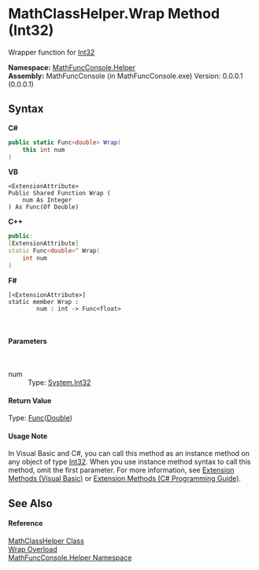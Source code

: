 # MathClassHelper.Wrap Method (Int32)
 

Wrapper function for <a href="http://msdn2.microsoft.com/en-us/library/td2s409d" target="_blank">Int32</a>

**Namespace:**&nbsp;<a href="f9a8a21e-a3ba-4ebe-fd07-6ca1953f5cbf">MathFuncConsole.Helper</a><br />**Assembly:**&nbsp;MathFuncConsole (in MathFuncConsole.exe) Version: 0.0.0.1 (0.0.0.1)

## Syntax

**C#**<br />
``` C#
public static Func<double> Wrap(
	this int num
)
```

**VB**<br />
``` VB
<ExtensionAttribute>
Public Shared Function Wrap ( 
	num As Integer
) As Func(Of Double)
```

**C++**<br />
``` C++
public:
[ExtensionAttribute]
static Func<double>^ Wrap(
	int num
)
```

**F#**<br />
``` F#
[<ExtensionAttribute>]
static member Wrap : 
        num : int -> Func<float> 

```

<br />

#### Parameters
&nbsp;<dl><dt>num</dt><dd>Type: <a href="http://msdn2.microsoft.com/en-us/library/td2s409d" target="_blank">System.Int32</a><br /></dd></dl>

#### Return Value
Type: <a href="http://msdn2.microsoft.com/en-us/library/bb534960" target="_blank">Func</a>(<a href="http://msdn2.microsoft.com/en-us/library/643eft0t" target="_blank">Double</a>)<br />

#### Usage Note
In Visual Basic and C#, you can call this method as an instance method on any object of type <a href="http://msdn2.microsoft.com/en-us/library/td2s409d" target="_blank">Int32</a>. When you use instance method syntax to call this method, omit the first parameter. For more information, see <a href="http://msdn.microsoft.com/en-us/library/bb384936.aspx">Extension Methods (Visual Basic)</a> or <a href="http://msdn.microsoft.com/en-us/library/bb383977.aspx">Extension Methods (C# Programming Guide)</a>.

## See Also


#### Reference
<a href="f8375fff-6215-8a0d-083f-b42a5658e465">MathClassHelper Class</a><br /><a href="d6808e5c-0f98-4f3e-8be9-a4c87118d8f2">Wrap Overload</a><br /><a href="f9a8a21e-a3ba-4ebe-fd07-6ca1953f5cbf">MathFuncConsole.Helper Namespace</a><br />